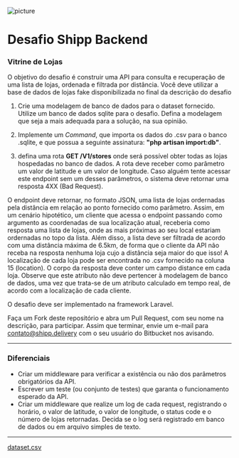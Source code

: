 ![picture](https://s3-sa-east-1.amazonaws.com/shippmedia/general/backend.png)

# Desafio Shipp Backend

### Vitrine de Lojas

O objetivo do desafio é construir uma API para consulta e recuperação de uma lista de lojas, ordenada e filtrada por distância. Você deve utilizar
a base de dados de lojas fake disponibilizada no final da descrição do desafio

1) Crie uma modelagem de banco de dados para o dataset fornecido. Utilize um banco de dados sqlite para o desafio. 
Defina a modelagem que seja a mais adequada para a solução, na sua opinião.

2) Implemente um *Command*, que importa os dados do .csv para o banco .sqlite, e que possua a seguinte assinatura: **"php artisan import:db"**.

3) defina uma rota **GET /V1/stores** onde será possível obter todas as lojas hospedadas no banco de dados. A rota deve receber como 
parâmetro um valor de latitude e um valor de longitude. Caso alguém tente acessar este endpoint sem um desses parâmetros, o
sistema deve retornar uma resposta 4XX (Bad Request).

O endpoint deve retornar, no formato JSON, uma lista de lojas ordernadas pela distância em relação ao
ponto fornecido como parâmetro. Assim, em um cenário hipotético, um cliente que acessa o endpoint passando como argumento as 
coordenadas de sua localização atual, receberia como resposta uma lista de lojas, onde as mais próximas ao seu local estariam 
ordernadas no topo da lista. Além disso, a lista deve ser filtrada de acordo com uma distância máxima de 6.5km, de forma que o 
cliente da API não receba na resposta nenhuma loja cujo a distância seja maior do que isso! A localização de cada loja pode ser
encontrada no .csv fornecido na coluna 15 (location). O corpo da resposta deve conter um campo distance em cada loja. Observe que este 
atributo não deve pertencer à modelagem de banco de dados, uma vez que trata-se de um atributo calculado em tempo real, de acordo com a
localização de cada cliente.

O desafio deve ser implementado na framework Laravel.

Faça um Fork deste repositório e abra um Pull Request, com seu nome na descrição, para participar. 
Assim que terminar, envie um e-mail para contato@shipp.delivery com o seu usuário do Bitbucket nos avisando.

---
### Diferenciais
- Criar um middleware para verificar a existência ou não dos parâmetros obrigatórios da API.
- Escrever um teste (ou conjunto de testes) que garanta o funcionamento esperado da API.
- Criar um middleware que realize um log de cada request, registrando o horário, o valor de latitude, 
o valor de longitude, o status code e o número de lojas retornadas. Decida se o log será registrado em banco de dados
ou em arquivo simples de texto.

---

[dataset.csv](https://s3-sa-east-1.amazonaws.com/shippmedia/general/stores.csv)